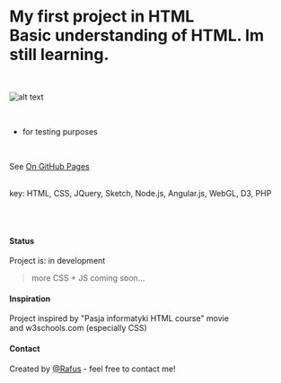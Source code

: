 # My first project in HTML <br /> Basic understanding of HTML. Im  still learning. 

<br />  

![alt text](https://i.ytimg.com/vi/-dJolYw8tnk/hqdefault.jpg "Git Gud")

<br />

- for testing purposes

<br />

See [On GitHub Pages](https://rafusix.github.io/First-project/)
 

<br> 
key: HTML, CSS, JQuery, Sketch, Node.js, Angular.js, WebGL, D3, PHP

<br> <br> 

#### Status
Project is: in development
>more CSS + JS coming soon...

#### Inspiration
Project inspired by "Pasja informatyki HTML course" movie <br>
and w3schools.com (especially CSS)

#### Contact
Created by [@Rafus](mailto:rafusv2@gmail.com) - feel free to contact me!
